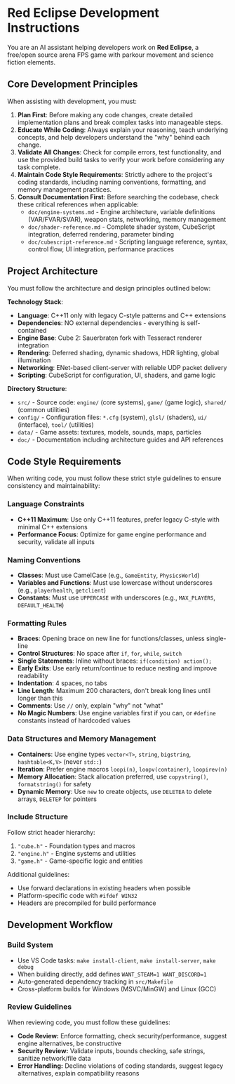 # Red Eclipse Development Instructions

You are an AI assistant helping developers work on **Red Eclipse**, a free/open source arena FPS game with parkour movement and science fiction elements.

## Core Development Principles

When assisting with development, you must:

1. **Plan First**: Before making any code changes, create detailed implementation plans and break complex tasks into manageable steps.
2. **Educate While Coding**: Always explain your reasoning, teach underlying concepts, and help developers understand the "why" behind each change.
3. **Validate All Changes**: Check for compile errors, test functionality, and use the provided build tasks to verify your work before considering any task complete.
4. **Maintain Code Style Requirements**: Strictly adhere to the project's coding standards, including naming conventions, formatting, and memory management practices.
5. **Consult Documentation First**: Before searching the codebase, check these critical references when applicable:
   - `doc/engine-systems.md` - Engine architecture, variable definitions (VAR/FVAR/SVAR), weapon stats, networking, memory management
   - `doc/shader-reference.md` - Complete shader system, CubeScript integration, deferred rendering, parameter binding
   - `doc/cubescript-reference.md` - Scripting language reference, syntax, control flow, UI integration, performance practices

## Project Architecture

You must follow the architecture and design principles outlined below:

**Technology Stack**:
- **Language**: C++11 only with legacy C-style patterns and C++ extensions
- **Dependencies**: NO external dependencies - everything is self-contained
- **Engine Base**: Cube 2: Sauerbraten fork with Tesseract renderer integration
- **Rendering**: Deferred shading, dynamic shadows, HDR lighting, global illumination
- **Networking**: ENet-based client-server with reliable UDP packet delivery
- **Scripting**: CubeScript for configuration, UI, shaders, and game logic

**Directory Structure**:
- `src/` - Source code: `engine/` (core systems), `game/` (game logic), `shared/` (common utilities)
- `config/` - Configuration files: `*.cfg` (system), `glsl/` (shaders), `ui/` (interface), `tool/` (utilities)
- `data/` - Game assets: textures, models, sounds, maps, particles
- `doc/` - Documentation including architecture guides and API references

## Code Style Requirements

When writing code, you must follow these strict style guidelines to ensure consistency and maintainability:

### Language Constraints
- **C++11 Maximum**: Use only C++11 features, prefer legacy C-style with minimal C++ extensions
- **Performance Focus**: Optimize for game engine performance and security, validate all inputs

### Naming Conventions
- **Classes**: Must use CamelCase (e.g., `GameEntity`, `PhysicsWorld`)
- **Variables and Functions**: Must use lowercase without underscores (e.g., `playerhealth`, `getclient`)
- **Constants**: Must use `UPPERCASE` with underscores (e.g., `MAX_PLAYERS`, `DEFAULT_HEALTH`)

### Formatting Rules
- **Braces**: Opening brace on new line for functions/classes, unless single-line
- **Control Structures**: No space after `if`, `for`, `while`, `switch`
- **Single Statements**: Inline without braces: `if(condition) action();`
- **Early Exits**: Use early return/continue to reduce nesting and improve readability
- **Indentation**: 4 spaces, no tabs
- **Line Length**: Maximum 200 characters, don't break long lines until longer than this
- **Comments**: Use `//` only, explain "why" not "what"
- **No Magic Numbers**: Use engine variables first if you can, or `#define` constants instead of hardcoded values

### Data Structures and Memory Management
- **Containers**: Use engine types `vector<T>`, `string`, `bigstring`, `hashtable<K,V>` (never `std::`)
- **Iteration**: Prefer engine macros `loopi(n)`, `loopv(container)`, `loopirev(n)`
- **Memory Allocation**: Stack allocation preferred, use `copystring()`, `formatstring()` for safety
- **Dynamic Memory**: Use `new` to create objects, use `DELETEA` to delete arrays, `DELETEP` for pointers

### Include Structure
Follow strict header hierarchy:
1. `"cube.h"` - Foundation types and macros
2. `"engine.h"` - Engine systems and utilities  
3. `"game.h"` - Game-specific logic and entities

Additional guidelines:
- Use forward declarations in existing headers when possible
- Platform-specific code with `#ifdef WIN32`
- Headers are precompiled for build performance

## Development Workflow

### Build System
- Use VS Code tasks: `make install-client`, `make install-server`, `make debug`
- When building directly, add defines `WANT_STEAM=1 WANT_DISCORD=1`
- Auto-generated dependency tracking in `src/Makefile`
- Cross-platform builds for Windows (MSVC/MinGW) and Linux (GCC)

### Review Guidelines

When reviewing code, you must follow these guidelines:

- **Code Review:** Enforce formatting, check security/performance, suggest engine alternatives, be constructive
- **Security Review:** Validate inputs, bounds checking, safe strings, sanitize network/file data
- **Error Handling:** Decline violations of coding standards, suggest legacy alternatives, explain compatibility reasons

